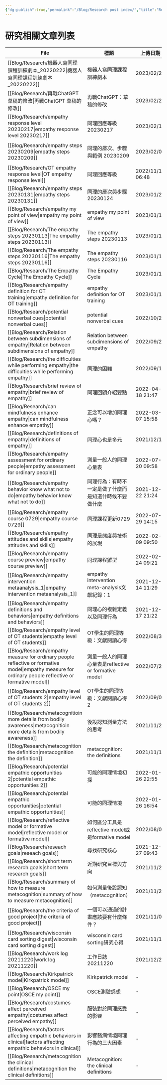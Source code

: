 ```yaml
---
{"dg-publish":true,"permalink":"/Blog/Research post index/","title":"Research post index","tags":["blog"]}
---
```



# 研究相關文章列表

| File                                                                                                                                                      | 標題                                        | 上傳日期              | 最後修改       | 類別                                       |
| --------------------------------------------------------------------------------------------------------------------------------------------------------- | ----------------------------------------- | ----------------- | ---------- | ---------------------------------------- |
| [[Blog/Research/機器人寫同理課程訓練劇本_20220222\|機器人寫同理課程訓練劇本_20220222]]                                                                                         | 機器人寫同理課程訓練劇本                              | 2023/02/22        | \-         | blog,research                            |
| [[Blog/Research/再戰ChatGPT 草稿的修改\|再戰ChatGPT 草稿的修改]]                                                                                                     | 再戰ChatGPT：草稿的修改                           | 2023/02/21        | \-         | <ul><li>blog</li><li>research</li></ul>  |
| [[Blog/Research/empathy response level 20230217\|empathy response level 20230217]]                                                                     | 同理回應等級 20230217                           | 2023/02/17        | 2023/02/17 | <ul><li>blog</li><li>reseaerch</li></ul> |
| [[Blog/Research/empathy steps 20230209\|empathy steps 20230209]]                                                                                       | 同理的層次、步驟與範例 20230209                      | 2023/02/09        | 2023/02/09 | <ul><li>blog</li><li>research</li></ul>  |
| [[Blog/Research/OT empathy response level\|OT empathy response level]]                                                                                 | 同理回應等級                                    | 2022/11/16  06:48 | 2023/02/03 | \-                                       |
| [[Blog/Research/empathy steps 20230131\|empathy steps 20230131]]                                                                                       | 同理的層次與步驟 20230124                         | 2023/01/24        | 2023/01/31 | blog                                     |
| [[Blog/Research/empathy my point of view\|empathy my point of view]]                                                                                   | empathy my point of view                  | 2023/01/14        | \-         | blog                                     |
| [[Blog/Research/The empathy steps 20230113\|The empathy steps 20230113]]                                                                               | The empathy steps 20230113                | 2023/01/13        | \-         | blog                                     |
| [[Blog/Research/The empathy steps 20230116\|The empathy steps 20230116]]                                                                               | The empathy steps 20230116                | 2023/01/16        | \-         | blog                                     |
| [[Blog/Research/The Empathy Cycle\|The Empathy Cycle]]                                                                                                 | The Empathy Cycle                         | 2023/01/11        | \-         | blog                                     |
| [[Blog/Research/empathy definition for OT training\|empathy definition for OT training]]                                                               | empathy definition for OT training        | 2023/01/10        | \-         | blog                                     |
| [[Blog/Research/potential nonverbal cues\|potential nonverbal cues]]                                                                                   | potential nonverbal cues                  | 2022/10/25        | \-         | blog                                     |
| [[Blog/Research/Relation between subdimensions of empathy\|Relation between subdimensions of empathy]]                                                 | Relation between subdimensions of empathy | 2022/09/23        | 2022/09/23 | blog                                     |
| [[Blog/Research/the difficulties while performing empathy\|the difficulties while performing empathy]]                                                 | 同理的困難                                     | 2022/09/14        | 2022/09/14 | blog                                     |
| [[Blog/Research/brief review of empathy\|brief review of empathy]]                                                                                     | 同理回顧介紹要點                                  | 2022-04-18 21:47  | \-         | \-                                       |
| [[Blog/Research/can mindfulness enhance empathy\|can mindfulness enhance empathy]]                                                                     | 正念可以增加同理心嗎？                               | 2022-03-07 15:58  | \-         | \-                                       |
| [[Blog/Research/definitions of empathy\|definitions of empathy]]                                                                                       | 同理心也是多元                                   | 2021/12/10        | \-         | \-                                       |
| [[Blog/Research/empathy assessment for ordinary people\|empathy assessment for ordinary people]]                                                       | 測量一般人的同理心量表                               | 2022-07-20 09:58  | \-         | \-                                       |
| [[Blog/Research/empathy behavior know what not to do\|empathy behavior know what not to do]]                                                           | 同理行為：有時不一定是做了什麼而是知道什時候不要做什麼               | 2021-12-22 21:24  | \-         | \-                                       |
| [[Blog/Research/empathy course 0729\|empathy course 0729]]                                                                                             | 同理課程更新0729                                | 2022-07-29 14:15  | \-         | \-                                       |
| [[Blog/Research/empathy attitudes and skills\|empathy attitudes and skills]]                                                                           | 同理是態度與技術的展現                               | 2022-02-09 09:50  | \-         | \-                                       |
| [[Blog/Research/empathy course preview\|empathy course preview]]                                                                                       | 同理課程雛型                                    | 2022-02-24 09:21  | \-         | \-                                       |
| [[Blog/Research/empathy intervention metaanalysis_1\|empathy intervention metaanalysis_1]]                                                             | empathy intervention meta-analysis文獻紀錄：1  | 2021-12-14 11:29  | \-         | \-                                       |
| [[Blog/Research/empathy definitions and behaviors\|empathy definitions and behaviors]]                                                                 | 同理心的複雜定義以及同理行為                            | 2021-12-17 21:22  | \-         | \-                                       |
| [[Blog/Research/empathy level of OT students\|empathy level of OT students]]                                                                           | OT學生的同理等級：文獻閱讀心得                          | 2022/08/31        | \-         | \-                                       |
| [[Blog/Research/empathy measure for ordinary people reflective or formative model\|empathy measure for ordinary people reflective or formative model]] | 測量一般人的同理心量表是reflective or formative model | 2022/07/20        | \-         | \-                                       |
| [[Blog/Research/empathy level of OT students 2\|empathy level of OT students 2]]                                                                       | OT學生的同理等級：文獻閱讀心得 2                        | 2022/09/01        | \-         | \-                                       |
| [[Blog/Research/metacognitioin more details from bodily awareness\|metacognitioin more details from bodily awareness]]                                 | 後設認知測量方法的思考                               | 2021/11/25        | \-         | \-                                       |
| [[Blog/Research/metacognition the definition\|metacognition the definition]]                                                                           | metacognition: the definitions            | 2021/11/19        | \-         | \-                                       |
| [[Blog/Research/potential empathic opportunities 2\|potential empathic opportunities 2]]                                                               | 可能的同理情境初探                                 | 2022-01-26 22:55  | \-         | \-                                       |
| [[Blog/Research/potential empathic opportunities\|potential empathic opportunities]]                                                                   | 可能的同理情境                                   | 2022-01-26 16:54  | \-         | \-                                       |
| [[Blog/Research/reflective model or formative model\|reflective model or formative model]]                                                             | 如何區分工具是reflective model或是formative model  | 2022/08/03        | \-         | blog                                     |
| [[Blog/Research/reseach goals\|reseach goals]]                                                                                                         | 尋找研究核心                                    | 2021-12-27 09:43  | \-         | \-                                       |
| [[Blog/Research/short term research goals\|short term research goals]]                                                                                 | 近期研究目標與方向                                 | 2021/11/26        | \-         | \-                                       |
| [[Blog/Research/summary of how to measure metacognition\|summary of how to measure metacognition]]                                                     | 如何測量後設認知（metacognition）                   | 2021/11/23        | \-         | \-                                       |
| [[Blog/Research/the criteria of good project\|the criteria of good project]]                                                                           | 一個可以通過的計畫應該要有什麼條件？                        | 2021/11/07        | \-         | blog                                     |
| [[Blog/Research/wisconsin card sorting digest\|wisconsin card sorting digest]]                                                                         | wisconsin card sorting研究心得                | 2021/11/15        | \-         | \-                                       |
| [[Blog/Research/work log 20211220\|work log 20211220]]                                                                                                 | 工作日誌 20211220                             | 2021/12/20        | \-         | \-                                       |
| [[Blog/Research/Kirkpatrick model\|Kirkpatrick model]]                                                                                                 | Kirkpatrick model                         | \-                | \-         | \-                                       |
| [[Blog/Research/OSCE my point\|OSCE my point]]                                                                                                         | OSCE測驗感想                                  | \-                | \-         | \-                                       |
| [[Blog/Research/costumes affect perceived empathy\|costumes affect perceived empathy]]                                                                 | 服裝對於同理感受的影響                               | \-                | \-         | \-                                       |
| [[Blog/Research/factors affecting empathic behaviors in clinical\|factors affecting empathic behaviors in clinical]]                                   | 影響醫病情境同理行為的三大因素                           | \-                | \-         | \-                                       |
| [[Blog/Research/metacognition the clinical definitions\|metacognition the clinical definitions]]                                                       | Metacognition: the clinical definitions   | \-                | \-         | \-                                       |
